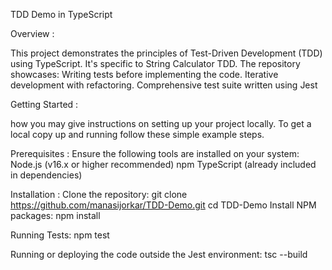 TDD Demo in TypeScript


Overview : 

This project demonstrates the principles of Test-Driven Development (TDD) using TypeScript.
It's specific to String Calculator TDD.
The repository showcases:
   Writing tests before implementing the code.
   Iterative development with refactoring.
   Comprehensive test suite written using Jest
   

Getting Started :

  how you may give instructions on setting up your project locally. 
  To get a local copy up and running follow these simple example steps.

  Prerequisites :
    Ensure the following tools are installed on your system:
        Node.js (v16.x or higher recommended)
        npm
        TypeScript (already included in dependencies)

  Installation :
    Clone the repository:
        git clone https://github.com/manasijorkar/TDD-Demo.git
        cd TDD-Demo
    Install NPM packages:
        npm install

  Running Tests:
    npm test

  Running or deploying the code outside the Jest environment:
    tsc --build
